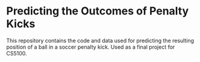 # Predicting the Outcomes of Penalty Kicks

This repository contains the code and data used for predicting the resulting position of a ball in a soccer penalty kick. Used as a final project for CS5100.
